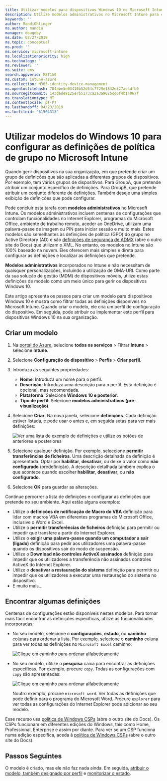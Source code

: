 ```yaml
---
title: Utilizar modelos para dispositivos Windows 10 no Microsoft Intune – Azure | Documentos da Microsoft
description: Utilize modelos administrativos no Microsoft Intune para criar grupos de definições para dispositivos Windows 10. Utilize estas definições num perfil de configuração do dispositivo para controlar programas do Office, proteger recursos do Internet Explorer, controlar o acesso para o OneDrive, usar recursos de área de trabalho remotos, ativar a reprodução automática, definir as definições de gestão de energia, utilizar a impressão de HTTP, utilize o utilizador diferente Opções de início de sessão e controlar o tamanho do registo de eventos.
keywords: ''
author: MandiOhlinger
ms.author: mandia
manager: dougeby
ms.date: 02/27/2019
ms.topic: conceptual
ms.prod: ''
ms.service: microsoft-intune
ms.localizationpriority: high
ms.technology: ''
ms.reviewer: ''
ms.suite: ems
search.appverid: MET150
ms.custom: intune-azure
ms.collection: M365-identity-device-management
ms.openlocfilehash: 704abe5e03410b52d54c7729e1832e527ae4dfb6
ms.sourcegitcommit: 143dade9125e7b5173ca2a3a902bcd6f4b14067f
ms.translationtype: MT
ms.contentlocale: pt-PT
ms.lasthandoff: 04/23/2019
ms.locfileid: "61504313"
---
```

# <a name="use-windows-10-templates-to-configure-group-policy-settings-in-microsoft-intune"></a>Utilizar modelos do Windows 10 para configurar as definições de política de grupo no Microsoft Intune

Quando gerir dispositivos na sua organização, em que pretende criar um grupo de definições que são aplicadas a diferentes grupos de dispositivos. Por exemplo, tem vários grupos de dispositivos. Para GroupA, que pretende atribuir um conjunto específico de definições. Para GroupB, que pretende atribuir um conjunto diferente de definições. Também deseje uma simples exibição de definições que pode configurar.

Pode concluir esta tarefa com **modelos administrativos** no Microsoft Intune. Os modelos administrativos incluem centenas de configurações que controlam funcionalidades no Internet Explorer, programas do Microsoft Office, ambiente de trabalho remoto, aceder ao OneDrive, utilizam uma palavra-passe de imagem ou PIN para iniciar sessão e muito mais. Estes modelos são semelhantes às definições de política (GPO) do grupo no Active Directory (AD) e são [definições de segurança de ADMX](https://docs.microsoft.com/windows/client-management/mdm/understanding-admx-backed-policies) (abre o outro site do Docs) que utilizam o XML. No entanto, os modelos no Intune são 100% baseado na nuvem. Eles oferecem mais simples e direta para configurar as definições e localizar as definições que pretende.

**Modelos administrativos** incorporados no Intune e não necessitam de quaisquer personalizações, incluindo a utilização de OMA-URI. Como parte da sua solução de gestão (MDM) de dispositivos móveis, utilize estas definições de modelo como um meio único para gerir os dispositivos Windows 10.

Este artigo apresenta os passos para criar um modelo para dispositivos Windows 10 e mostra como filtrar todas as definições disponíveis no Microsoft Intune. Quando criar o modelo, ele cria um perfil de configuração do dispositivo. Em seguida, pode atribuir ou implementar este perfil para dispositivos Windows 10 na sua organização.

## <a name="create-a-template"></a>Criar um modelo

1. Na [portal do Azure](https://portal.azure.com), selecione **todos os serviços** > Filtrar **Intune** > selecione **Intune**.
2. Selecione **Configuração do dispositivo** > **Perfis** > **Criar perfil**.
3. Introduza as seguintes propriedades:

    - **Nome**: Introduza um nome para o perfil.
    - **Descrição**: Introduza uma descrição para o perfil. Esta definição é opcional, mas recomendada.
    - **Plataforma**: Selecione **Windows 10 e posterior**.
    - **Tipo de perfil**: Selecione **modelos administrativos (pré-visualização)**.

4. Selecione **Criar**. Na nova janela, selecione **definições**. Cada definição estiver listada, e pode usar o antes e, em seguida setas para ver mais definições:

    ![Ver uma lista de exemplo de definições e utilize os botões de anteriores e posteriores](./media/administrative-templates-windows/sample-settings-list-next-page.png)

5. Selecione qualquer definição. Por exemplo, seleccione **permitir transferências de ficheiros**. Uma descrição detalhada da definição é apresentada. Optar por **habilitar**, **desativar**, ou deixe o valor como **não configurado** (predefinição). A descrição detalhada também explica o que acontece quando escolher **habilitar**, **desativar**, ou **não configurado**.
6. Selecione **OK** para guardar as alterações.

Continue percorrer a lista de definições e configurar as definições que pretende no seu ambiente. Aqui estão alguns exemplos:

- Utilize o **definições de notificação de Macro do VBA** definição para lidar com macros VBA em diferentes programas do Microsoft Office, inclusive o Word e Excel.
- Utilize o **permitir transferências de ficheiros** definição para permitir ou impedir que transfere a partir do Internet Explorer.
- Utilize o **exigir uma palavra-passe quando um computador a sair (ligado)** definição para pedir aos utilizadores uma palavra-passe quando os dispositivos sair do modo de suspensão.
- Utilize o **Download não controles ActiveX assinados** definição para impedir que os utilizadores a transferência não assinados controles ActiveX do Internet Explorer.
- Utilize o **desativar a restauração do sistema** definição para permitir ou impedir que os utilizadores a executar uma restauração do sistema no dispositivo.
- E muito mais...

## <a name="find-some-settings"></a>Encontrar algumas definições

Centenas de configurações estão disponíveis nestes modelos. Para tornar mais fácil encontrar as definições específicas, utilize as funcionalidades incorporadas:

- No seu modelo, selecione o **configurações**, **estado**, ou **caminho** colunas para ordenar a lista. Por exemplo, selecione o **caminho** coluna para ver todas as definições no `Microsoft Excel` caminho:

  ![Clique em caminho para ordenar alfabeticamente](./media/administrative-templates-windows/path-filter-shows-excel-options.png)

- No seu modelo, utilize o **pesquisa** caixa para encontrar as definições específicas. Por exemplo, procure `copy`. Todas as configurações com `copy` são apresentadas:

  ![Clique em caminho para ordenar alfabeticamente](./media/administrative-templates-windows/search-copy-settings.png)

  Noutro exemplo, procure `microsoft word`. Ver todas as definições que pode definir para o programa do Microsoft Word. Procure `explorer` para ver todas as configurações do Internet Explorer pode adicionar ao seu modelo.

Esse recurso usa [política de Windows CSPs](https://docs.microsoft.com/windows/client-management/mdm/policy-configuration-service-provider#admx-backed-policies) (abre o outro site do Docs). Os CSPs funcionam em diferentes edições do Windows, tais como Home, Professional, Enterprise e assim por diante. Para ver se um CSP funciona numa edição específica, aceda à [política de Windows CSPs](https://docs.microsoft.com/windows/client-management/mdm/policy-configuration-service-provider#admx-backed-policies) (abre o outro site do Docs).

## <a name="next-steps"></a>Passos Seguintes

O modelo é criado, mas ele não faz nada ainda. Em seguida, [atribuir o modelo, também designado por perfil](device-profile-assign.md) e [monitorizar o estado](device-profile-monitor.md).

